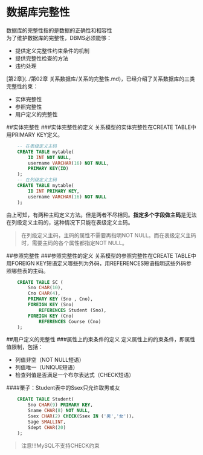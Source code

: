 数据库完整性
=========
数据库的完整性指的是数据的正确性和相容性  
为了维护数据库的完整性，DBMS必须能够：
- 提供定义完整性约束条件的机制
- 提供完整性检查的方法
- 违约处理

[第2章](../第02章 关系数据库/关系的完整性.md)，已经介绍了关系数据库的三类完整性约束：
- 实体完整性
- 参照完整性
- 用户定义的完整性

##实体完整性
###实体完整性的定义
关系模型的实体完整性在CREATE TABLE中用PRIMARY KEY定义。
```sql
	-- 在表级定义主码
	CREATE TABLE mytable(
	    ID INT NOT NULL,
	    username VARCHAR(16) NOT NULL,
	    PRIMARY KEY(ID)
	);
	-- 在列级定义主码
	CREATE TABLE mytable(
	    ID INT PRIMARY KEY,
	    username VARCHAR(16) NOT NULL
	);
```
由上可知，有两种主码定义方法。但是两者不尽相同。**指定多个字段做主码**是无法在列级定义主码的，这种情况下只能在表级定义主码。
>在列级定义主码，主码的属性不需要再指明NOT NULL。而在表级定义主码时，需要主码的各个属性都指定NOT NULL。

##参照完整性
###参照完整性的定义
关系模型的参照完整性在CREATE TABLE中用FOREIGN KEY短语定义哪些列为外码，用REFERENCES短语指明这些外码参照哪些表的主码。
```sql
	CREATE TABLE SC (
		Sno CHAR(10),
		Cno CHAR(4),
		PRIMARY KEY (Sno , Cno),
		FOREIGN KEY (Sno)
		    REFERENCES Student (Sno),
		FOREIGN KEY (Cno)
		    REFERENCES Course (Cno)
	);
```
##用户定义的完整性
###属性上约束条件的定义
定义属性上的约束条件，即属性值限制，包括：
- 列值非空（NOT NULL短语）
- 列值唯一（UNIQUE短语）
- 检查列值是否满足一个布尔表达式（CHECK短语）

####栗子：Student表中的Ssex只允许取男或女
```sql
	CREATE TABLE Student(
		Sno CHAR(9) PRIMARY KEY,
		Sname CHAR(8) NOT NULL,
		Ssex CHAR(2) CHECK(Ssex IN ('男','女'))，
		Sage SMALLINT,
		Sdept CHAR(20)
	);
```
>注意!!!MySQL不支持CHECK约束



